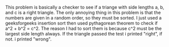 This problem is basically a checker to see if a triange with side lengths a, b, and c is a right triangle. The only annoying thing
in this problem is that the numbers are given in a random order, so they must be sorted. I just used a geeksforgeeks insertion sort
then used pythagorean theorem to check if a^2 + b^2 = c^2. The reason I had to sort them is because c^2 must be the largest side length always.
If the triangle passed the test i printed "right", if not. i printed "wrong".
